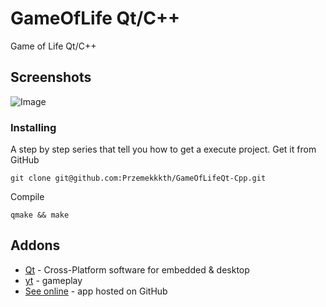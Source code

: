 # GameOfLife Qt/C++
Game of Life Qt/C++

## Screenshots
![Image](https://user-images.githubusercontent.com/28188300/190865996-b5e666d4-c01b-485a-8c60-69ace78635e5.gif)

### Installing
A step by step series  that tell you how to get a execute project.
Get it from GitHub
```
git clone git@github.com:Przemekkkth/GameOfLifeQt-Cpp.git
```
Compile
```
qmake && make
```

## Addons
* [Qt](https://www.qt.io/) - Cross-Platform software for embedded & desktop
* [yt](https://youtu.be/pNBxWuhPUT0) - gameplay
* [See online](https://przemekkkth.github.io/gameoflife/index.html) - app hosted on GitHub
